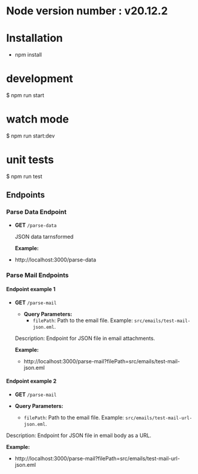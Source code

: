 # Node version number : v20.12.2

# Installation

- npm install

# development

$ npm run start

# watch mode

$ npm run start:dev

# unit tests

$ npm run test

## Endpoints

### Parse Data Endpoint

- **GET** `/parse-data`

  JSON data tarnsformed

  **Example:**

- http://localhost:3000/parse-data

### Parse Mail Endpoints

#### Endpoint example 1

- **GET** `/parse-mail`

  - **Query Parameters:**
    - `filePath`: Path to the email file. Example: `src/emails/test-mail-json.eml`.

  Description: Endpoint for JSON file in email attachments.

  **Example:**

  - http://localhost:3000/parse-mail?filePath=src/emails/test-mail-json.eml

#### Endpoint example 2

- **GET** `/parse-mail`

- **Query Parameters:**
  - `filePath`: Path to the email file. Example: `src/emails/test-mail-url-json.eml`.

Description: Endpoint for JSON file in email body as a URL.

**Example:**

- http://localhost:3000/parse-mail?filePath=src/emails/test-mail-url-json.eml
